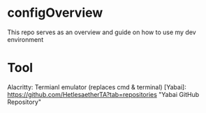 # configOverview
This repo serves as an overview and guide on how to use my dev environment 


# Tool
Alacritty: Termianl emulator (replaces cmd & terminal)
[Yabai]: https://github.com/HetlesaetherTA?tab=repositories "Yabai GitHub Repository" 
